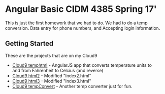 # Angular Basic CIDM 4385 Spring 17'

This is just the first homework that we had to do. We had to do a temp conversion. Data entry for phone numbers, and Accepting login information. 

## Getting Started
These are the projects that are on my Cloud9

* [Cloud9 temphtml](https://cidm4385-angularbasic-tonsilardrip.c9users.io/temp.html) - AngularJS app that converts temperature units to and from Fahrenheit to Celcius (and reverse)
* [Cloud9 html2](https://cidm4385-angularbasic-tonsilardrip.c9users.io/index2.html#) - Modified "Index2.html"
* [Cloud9 html3](https://cidm4385-angularbasic-tonsilardrip.c9users.io/index3.html) - Modified "Index3.html"
* [Cloud9 tempConvert](https://cidm4385-angularbasic-tonsilardrip.c9users.io/tempConvert.html) - Another temp converter just for fun. 



